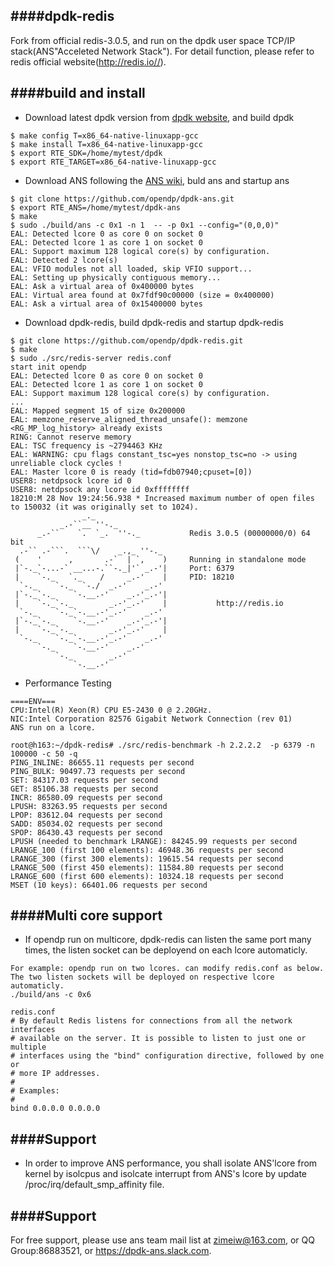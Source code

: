 ####dpdk-redis
--------------
Fork from official redis-3.0.5, and run on the dpdk user space TCP/IP stack(ANS"Acceleted Network Stack"). For detail function, please refer to redis official website(http://redis.io//).

####build and install
--------------
*  Download latest dpdk version from [dpdk website](http://dpdk.org/), and build dpdk
```
$ make config T=x86_64-native-linuxapp-gcc
$ make install T=x86_64-native-linuxapp-gcc
$ export RTE_SDK=/home/mytest/dpdk
$ export RTE_TARGET=x86_64-native-linuxapp-gcc
```
*  Download ANS following the [ANS wiki](https://github.com/opendp/dpdk-ans/wiki/Compile-APP-with-ans), buld ans and startup ans
```
$ git clone https://github.com/opendp/dpdk-ans.git
$ export RTE_ANS=/home/mytest/dpdk-ans
$ make
$ sudo ./build/ans -c 0x1 -n 1  -- -p 0x1 --config="(0,0,0)"
EAL: Detected lcore 0 as core 0 on socket 0
EAL: Detected lcore 1 as core 1 on socket 0
EAL: Support maximum 128 logical core(s) by configuration.
EAL: Detected 2 lcore(s)
EAL: VFIO modules not all loaded, skip VFIO support...
EAL: Setting up physically contiguous memory...
EAL: Ask a virtual area of 0x400000 bytes
EAL: Virtual area found at 0x7fdf90c00000 (size = 0x400000)
EAL: Ask a virtual area of 0x15400000 bytes
```
*  Download dpdk-redis, build dpdk-redis and startup dpdk-redis
```
$ git clone https://github.com/opendp/dpdk-redis.git
$ make
$ sudo ./src/redis-server redis.conf
start init opendp
EAL: Detected lcore 0 as core 0 on socket 0
EAL: Detected lcore 1 as core 1 on socket 0
EAL: Support maximum 128 logical core(s) by configuration.
...
EAL: Mapped segment 15 of size 0x200000
EAL: memzone_reserve_aligned_thread_unsafe(): memzone <RG_MP_log_history> already exists
RING: Cannot reserve memory
EAL: TSC frequency is ~2794463 KHz
EAL: WARNING: cpu flags constant_tsc=yes nonstop_tsc=no -> using unreliable clock cycles !
EAL: Master lcore 0 is ready (tid=fdb07940;cpuset=[0])
USER8: netdpsock lcore id 0
USER8: netdpsock any lcore id 0xffffffff
18210:M 28 Nov 19:24:56.938 * Increased maximum number of open files to 150032 (it was originally set to 1024).
                _._
           _.-``__ ''-._
      _.-``    `.  `_.  ''-._           Redis 3.0.5 (00000000/0) 64 bit
  .-`` .-```.  ```\/    _.,_ ''-._
 (    '      ,       .-`  | `,    )     Running in standalone mode
 |`-._`-...-` __...-.``-._|'` _.-'|     Port: 6379
 |    `-._   `._    /     _.-'    |     PID: 18210
  `-._    `-._  `-./  _.-'    _.-'
 |`-._`-._    `-.__.-'    _.-'_.-'|
 |    `-._`-._        _.-'_.-'    |           http://redis.io
  `-._    `-._`-.__.-'_.-'    _.-'
 |`-._`-._    `-.__.-'    _.-'_.-'|
 |    `-._`-._        _.-'_.-'    |
  `-._    `-._`-.__.-'_.-'    _.-'
      `-._    `-.__.-'    _.-'
          `-._        _.-'
              `-.__.-'

```
* Performance Testing 
```
====ENV=== 
CPU:Intel(R) Xeon(R) CPU E5-2430 0 @ 2.20GHz.
NIC:Intel Corporation 82576 Gigabit Network Connection (rev 01) 
ANS run on a lcore.

root@h163:~/dpdk-redis# ./src/redis-benchmark -h 2.2.2.2  -p 6379 -n 100000 -c 50 -q
PING_INLINE: 86655.11 requests per second
PING_BULK: 90497.73 requests per second
SET: 84317.03 requests per second
GET: 85106.38 requests per second
INCR: 86580.09 requests per second
LPUSH: 83263.95 requests per second
LPOP: 83612.04 requests per second
SADD: 85034.02 requests per second
SPOP: 86430.43 requests per second
LPUSH (needed to benchmark LRANGE): 84245.99 requests per second
LRANGE_100 (first 100 elements): 46948.36 requests per second
LRANGE_300 (first 300 elements): 19615.54 requests per second
LRANGE_500 (first 450 elements): 11584.80 requests per second
LRANGE_600 (first 600 elements): 10324.18 requests per second
MSET (10 keys): 66401.06 requests per second

```
####Multi core support
--------------
 * If opendp run on multicore, dpdk-redis can listen the same port many times, the listen socket can be deployend on each lcore automaticly.
 ```
 For example: opendp run on two lcores. can modify redis.conf as below. 
 The two listen sockets will be deployed on respective lcore automaticly.
 ./build/ans -c 0x6

 redis.conf
 # By default Redis listens for connections from all the network interfaces
# available on the server. It is possible to listen to just one or multiple
# interfaces using the "bind" configuration directive, followed by one or
# more IP addresses.
#
# Examples:
#
bind 0.0.0.0 0.0.0.0

 ```
####Support
-------
- In order to improve ANS performance, you shall isolate ANS'lcore from kernel by isolcpus and isolcate interrupt from ANS's lcore by update /proc/irq/default_smp_affinity file.

####Support
-------
For free support, please use ans team mail list at zimeiw@163.com, or QQ Group:86883521, or https://dpdk-ans.slack.com.
